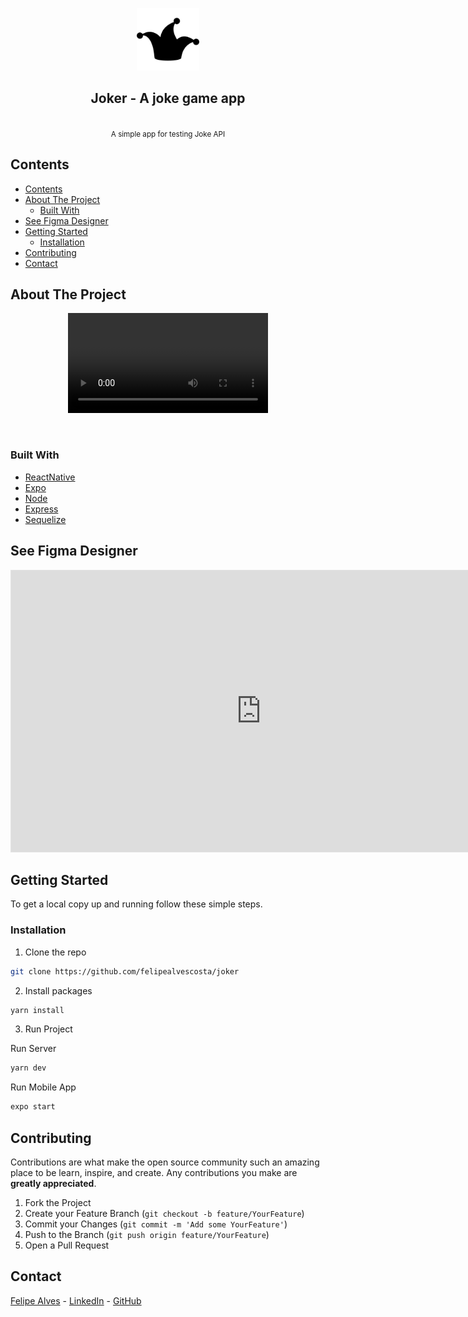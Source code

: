 <p align="center">
  <p align="center">
    <img src="assets/icon.png" width="100" />
  </p>
  <h2 align="center">Joker - A joke game app </h2>

  <p align="center">
    <br />
    <small>A simple app for testing Joke API</small>
    <br />

  </p>
</p>

## Contents

- [Contents](#contents)
- [About The Project](#about-the-project)
  - [Built With](#built-with)
- [See Figma Designer](#see-figma-designer)
- [Getting Started](#getting-started)
  - [Installation](#installation)
- [Contributing](#contributing)
- [Contact](#contact)

## About The Project

<p align="center">
  <video width="320" autoplay="true">
    <source src="assets/video.mp4" type="video/mp4"> 
  Your browser does not support the video tag.
    </video>
</p>

<br />

### Built With

-   [ReactNative](https://reactnative.dev/)
-   [Expo](https://expo.dev/)
-   [Node](https://nodejs.org/en/)
-   [Express ](https://expressjs.com/pt-br/)
-   [Sequelize ](https://sequelize.org/)

## See Figma Designer

<iframe style="border: 1px solid rgba(0, 0, 0, 0.1);" width="800" height="450" src="https://www.figma.com/embed?embed_host=share&url=https%3A%2F%2Fwww.figma.com%2Ffile%2FjzB44faUuatnyGU4kR9WcX%2FJoker%3Fnode-id%3D0%253A1" allowfullscreen></iframe>


## Getting Started

To get a local copy up and running follow these simple steps.

### Installation

1. Clone the repo

```sh
git clone https://github.com/felipealvescosta/joker
```

2. Install packages

```sh
yarn install
```

3. Run Project

Run Server

```sh
yarn dev
```

Run Mobile App

```sh
expo start
```



## Contributing

Contributions are what make the open source community such an amazing place to be learn, inspire, and create. Any contributions you make are **greatly appreciated**.

1. Fork the Project
2. Create your Feature Branch (`git checkout -b feature/YourFeature`)
3. Commit your Changes (`git commit -m 'Add some YourFeature'`)
4. Push to the Branch (`git push origin feature/YourFeature`)
5. Open a Pull Request

## Contact

[Felipe Alves](https://felipealvescosta.com) - [LinkedIn](https://www.linkedin.com/in/felipealvesdacosta/) - [GitHub](https://github.com/felipealvescosta)
